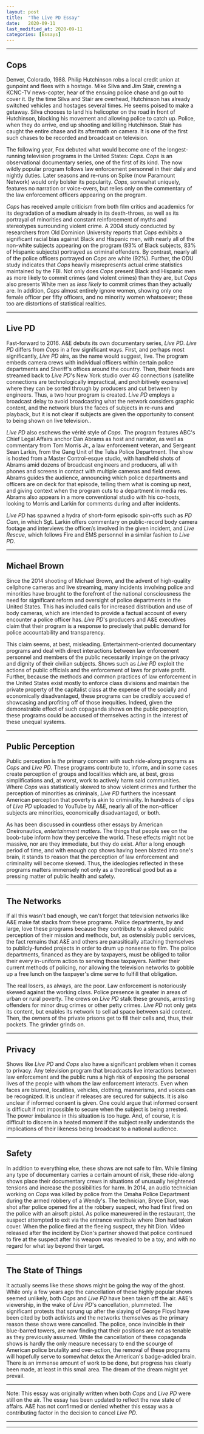 ```yaml
---
layout: post
title:  "The Live PD Essay"
date:   2020-09-11
last_modified_at: 2020-09-11
categories: [Essays]
---
```

---
## **Cops** 


Denver, Colorado, 1988. Philip Hutchinson robs a local credit union at gunpoint and flees with a hostage. Mike Silva and Jim Stair, crewing a KCNC-TV news-copter, hear of the ensuing police chase and go out to cover it. By the time Silva and Stair are overhead, Hutchinson has already switched vehicles and hostages several times. He seems poised to make a getaway. Silva chooses to land his helicopter on the road in front of Hutchinson, blocking his movement and allowing police to catch up. Police, when they do arrive, end up shooting and killing Hutchinson. Stair has caught the entire chase and its aftermath on camera. It is one of the first such chases to be recorded and broadcast on television.

The following year, Fox debuted what would become one of the longest-running television programs in the United States: _Cops_. _Cops_ is an observational documentary series, one of the first of its kind. The now wildly popular program follows law enforcement personnel in their daily and nightly duties. Later seasons and re-runs on Spike (now Paramount Network) would only bolster its popularity. _Cops_, somewhat uniquely, features no narration or voice-overs, but relies only on the commentary of the law enforcement officers appearing on the program.

_Cops_ has received ample criticism from both film critics and academics for its degradation of a medium already in its death-throes, as well as its portrayal of minorities and constant reinforcement of myths and stereotypes surrounding violent crime. A 2004 study conducted by researchers from Old Dominion University reports that _Cops_ exhibits a significant racial bias against Black and Hispanic men, with nearly all of the non-white subjects appearing on the program (93% of Black subjects, 83% of Hispanic subjects) portrayed as criminal offenders. By contrast, nearly all of the police officers portrayed on _Cops_ are white (92%). Further, the ODU study indicates that _Cops_ heavily misrepresents actual crime statistics maintained by the FBI. Not only does _Cops_ present Black and Hispanic men as more likely to commit crimes (and violent crimes) than they are, but _Cops_ also presents White men as _less likely_ to commit crimes than they actually are. In addition, _Cops_ almost entirely ignore women, showing only one female officer per fifty officers, and no minority women whatsoever; these too are distortions of statistical realities.

---

## **Live PD** 

Fast-forward to 2016. A&amp;E debuts its own documentary series, _Live PD_. _Live PD_ differs from _Cops_ in a few significant ways. First, and perhaps most significantly, _Live PD_ airs, as the name would suggest, live. The program embeds camera crews with individual officers within certain police departments and Sheriff&#39;s offices around the country. Then, their feeds are streamed back to _Live PD_&#39;s New York studio over 4G connections (satellite connections are technologically impractical, and prohibitively expensive) where they can be sorted through by producers and cut between by engineers. Thus, a two hour program is created. _Live PD_ employs a broadcast delay to avoid broadcasting what the network considers graphic content, and the network blurs the faces of subjects in re-runs and playback, but it is not clear if subjects are given the opportunity to consent to being shown on live television..

_Live PD_ also eschews the vérité style of _Cops_. The program features ABC&#39;s Chief Legal Affairs anchor Dan Abrams as host and narrator, as well as commentary from Tom Morris Jr., a law enforcement veteran, and Sergeant Sean Larkin, from the Gang Unit of the Tulsa Police Department. The show is hosted from a Master Control-esque studio, with handheld shots of Abrams amid dozens of broadcast engineers and producers, all with phones and screens in contact with multiple cameras and field crews. Abrams guides the audience, announcing which police departments and officers are on deck for that episode, telling them what is coming up next, and giving context when the program cuts to a department in media res. Abrams also appears in a more conventional studio with his co-hosts, looking to Morris and Larkin for comments during and after incidents.

_Live PD_ has spawned a hydra of short-form episodic spin-offs such as _PD Cam_, in which Sgt. Larkin offers commentary on public-record body camera footage and interviews the officer/s involved in the given incident, and _Live Rescue_, which follows Fire and EMS personnel in a similar fashion to _Live PD_.

---

## **Michael Brown**

Since the 2014 shooting of Michael Brown, and the advent of high-quality cellphone cameras and live streaming, many incidents involving police and minorities have brought to the forefront of the national consciousness the need for significant reform and oversight of police departments in the United States. This has included calls for increased distribution and use of body cameras, which are intended to provide a factual account of every encounter a police officer has. _Live PD_&#39;s producers and A&amp;E executives claim that their program is a response to precisely that public demand for police accountability and transparency.

This claim seems, at best, misleading. Entertainment-oriented documentary programs and deal with direct interactions between law enforcement personnel and members of the public necessarily impinge on the privacy and dignity of their civilian subjects. Shows such as _Live PD_ exploit the actions of public officials and the enforcement of laws for private profit. Further, because the methods and common practices of law enforcement in the United States exist mostly to enforce class divisions and maintain the private property of the capitalist class at the expense of the socially and economically disadvantaged, these programs can be credibly accused of showcasing and profiting off of those inequities. Indeed, given the demonstrable effect of such copaganda shows on the public perception, these programs could be accused of themselves acting in the interest of these unequal systems.

---

## **Public Perception**

Public perception is _the_ primary concern with such ride-along programs as _Cops_ and _Live PD_. These programs contribute to, inform, and in some cases create perception of groups and localities which are, at best, gross simplifications and, at worst, work to actively harm said communities. Where _Cops_ was statistically skewed to show violent crimes and further the perception of minorities as criminals, _Live PD_ furthers the incessant American perception that poverty is akin to criminality. In hundreds of clips of _Live PD_ uploaded to YouTube by A&amp;E, nearly all of the non-officer subjects are minorities, economically disadvantaged, or both.

As has been discussed in countless other essays by American Oneironautics, _entertainment matters_. The things that people see on the boob-tube inform how they perceive the world. These effects might not be massive, nor are they immediate, but they do exist. After a long enough period of time, and with enough cop shows having been blasted into one&#39;s brain, it stands to reason that the perception of law enforcement and criminality will become skewed. Thus, the ideologies reflected in these programs matters immensely not only as a theoretical good but as a pressing matter of public health and safety.

---

## **The Networks**

If all this wasn&#39;t bad enough, we can&#39;t forget that television networks like A&amp;E make fat stacks from these programs. Police departments, by and large, love these programs because they contribute to a skewed public perception of their mission and methods, but, as ostensibly public services, the fact remains that A&amp;E and others are parasitically attaching themselves to publicly-funded projects in order to drum up nonsense to film. The police departments, financed as they are by taxpayers, must be obliged to tailor their every in-uniform action to serving those taxpayers. Neither their current methods of policing, nor allowing the television networks to gobble up a free lunch on the taxpayer&#39;s dime serve to fulfill that obligation.

The real losers, as always, are the poor. Law enforcement is notoriously skewed against the working class. Police presence is greater in areas of urban or rural poverty. The crews on _Live PD_ stalk these grounds, arresting offenders for minor drug crimes or other petty crimes. _Live PD_ not only gets its content, but enables its network to sell ad space between said content. Then, the owners of the private prisons get to fill their cells and, thus, their pockets. The grinder grinds on.

---

## **Privacy**

Shows like _Live PD_ and _Cops_ also have a significant problem when it comes to privacy. Any television program that broadcasts live interactions between law enforcement and the public runs a high risk of exposing the personal lives of the people with whom the law enforcement interacts. Even when faces are blurred, localities, vehicles, clothing, mannerisms, and voices can be recognized. It is unclear if releases are secured for subjects. It is also unclear if informed consent is given. One could argue that informed consent is difficult if not impossible to secure when the subject is being arrested. The power imbalance in this situation is too huge. And, of course, it is difficult to discern in a heated moment if the subject really understands the implications of their likeness being broadcast to a national audience.

---

## **Safety**

In addition to everything else, these shows are not safe to film. While filming any type of documentary carries a certain amount of risk, these ride-along shows place their documentary crews in situations of unusually heightened tensions and increase the possibilities for harm. In 2014, an audio technician working on _Cops_ was killed by police from the Omaha Police Department during the armed robbery of a Wendy&#39;s. The technician, Bryce Dion, was shot after police opened fire at the robbery suspect, who had first fired on the police with an airsoft pistol. As police maneuvered in the restaurant, the suspect attempted to exit via the entrance vestibule where Dion had taken cover. When the police fired at the fleeing suspect, they hit Dion. Video released after the incident by Dion&#39;s partner showed that police continued to fire at the suspect after his weapon was revealed to be a toy, and with no regard for what lay beyond their target.

---

## **The State of Things**

It actually seems like these shows might be going the way of the ghost. While only a few years ago the cancellation of these highly popular shows seemed unlikely, both _Cops_ and _Live PD_ have been taken off the air. A&amp;E&#39;s viewership, in the wake of _Live PD_&#39;s cancellation, plummeted. The significant protests that sprung up after the slaying of George Floyd have been cited by both activists and the networks themselves as the primary reason these shows were cancelled. The police, once invincible in their blue-barred towers, are now finding that their positions are not as tenable as they previously assumed. While the cancellation of these copaganda shows is hardly the only measure necessary to end the scourge of American police brutality and over-action, the removal of these programs will hopefully serve to somewhat detox the American&#39;s badge-addled brain. There is an immense amount of work to be done, but progress has clearly been made, at least in this small area. The dream of the dream might yet prevail.

---

Note: This essay was originally written when both _Cops_ and _Live PD_ were still on the air. The essay has been updated to reflect the new state of affairs. A&amp;E has not confirmed or denied whether this essay was a contributing factor in the decision to cancel  _Live PD_.

---
---